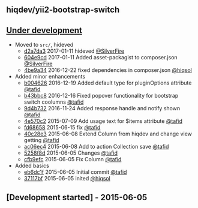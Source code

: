 ## hiqdev/yii2-bootstrap-switch

## [Under development]

- Moved to `src/`, hideved
    - [d2a7da3] 2017-01-11 hideved [@SilverFire]
    - [604e9cd] 2017-01-11 Added asset-packagist to composer.json [@SilverFire]
    - [4be9a34] 2016-12-22 fixed dependencies in composer.json [@hiqsol]
- Added minor enhancements
    - [b004626] 2016-12-19 Added default type for pluginOptions attribute [@tafid]
    - [b43bbc8] 2016-12-16 Fixed popover functionality for bootstrap switch coolumns [@tafid]
    - [9d4b732] 2016-11-24 Added response handle and notify shown [@tafid]
    - [4e570c2] 2015-07-09 Add usage text for $items attribute [@tafid]
    - [fd68658] 2015-06-15 fix [@tafid]
    - [40c28e3] 2015-06-08 Extend Column from hiqdev and change view getting [@tafid]
    - [ac06ec4] 2015-06-08 Add to action Collection save [@tafid]
    - [5258f8d] 2015-06-05 Changes [@tafid]
    - [cfb9efc] 2015-06-05 Fix Column [@tafid]
- Added basics
    - [eb6dc1f] 2015-06-05 Initial commit [@tafid]
    - [37117bf] 2015-06-05 inited [@hiqsol]

## [Development started] - 2015-06-05

[@hiqsol]: https://github.com/hiqsol
[sol@hiqdev.com]: https://github.com/hiqsol
[@SilverFire]: https://github.com/SilverFire
[d.naumenko.a@gmail.com]: https://github.com/SilverFire
[@tafid]: https://github.com/tafid
[andreyklochok@gmail.com]: https://github.com/tafid
[@BladeRoot]: https://github.com/BladeRoot
[bladeroot@hiqdev.com]: https://github.com/BladeRoot
[d2a7da3]: https://github.com/hiqdev/yii2-bootstrap-switch/commit/d2a7da3
[604e9cd]: https://github.com/hiqdev/yii2-bootstrap-switch/commit/604e9cd
[4be9a34]: https://github.com/hiqdev/yii2-bootstrap-switch/commit/4be9a34
[b004626]: https://github.com/hiqdev/yii2-bootstrap-switch/commit/b004626
[b43bbc8]: https://github.com/hiqdev/yii2-bootstrap-switch/commit/b43bbc8
[9d4b732]: https://github.com/hiqdev/yii2-bootstrap-switch/commit/9d4b732
[4e570c2]: https://github.com/hiqdev/yii2-bootstrap-switch/commit/4e570c2
[fd68658]: https://github.com/hiqdev/yii2-bootstrap-switch/commit/fd68658
[40c28e3]: https://github.com/hiqdev/yii2-bootstrap-switch/commit/40c28e3
[ac06ec4]: https://github.com/hiqdev/yii2-bootstrap-switch/commit/ac06ec4
[5258f8d]: https://github.com/hiqdev/yii2-bootstrap-switch/commit/5258f8d
[cfb9efc]: https://github.com/hiqdev/yii2-bootstrap-switch/commit/cfb9efc
[eb6dc1f]: https://github.com/hiqdev/yii2-bootstrap-switch/commit/eb6dc1f
[37117bf]: https://github.com/hiqdev/yii2-bootstrap-switch/commit/37117bf
[Under development]: https://github.com/hiqdev/yii2-bootstrap-switch/releases
